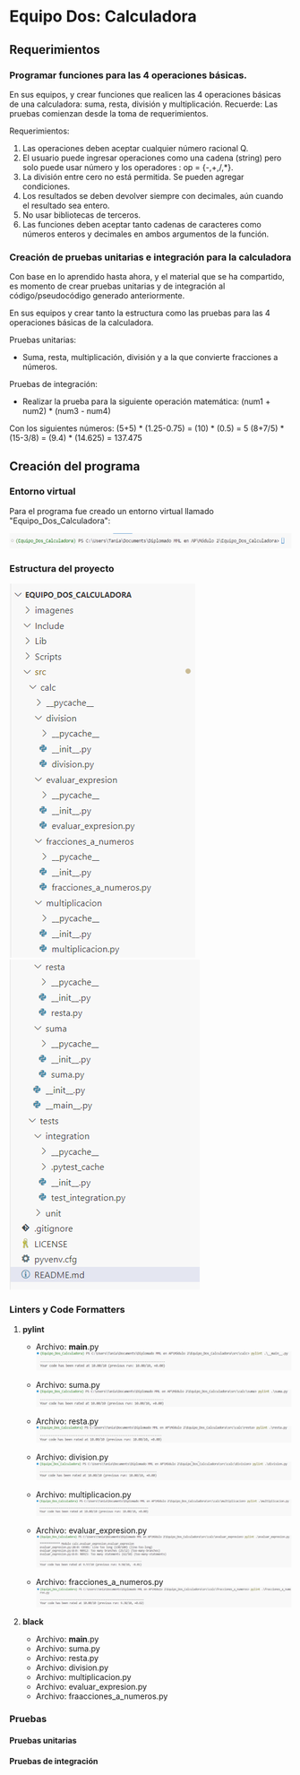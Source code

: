 # Equipo Dos: Calculadora

## Requerimientos

### Programar funciones para las 4 operaciones básicas.

En sus equipos, y crear funciones que realicen las 4 operaciones básicas de una calculadora: suma, resta, división y multiplicación.
Recuerde: Las pruebas comienzan desde la toma de requerimientos.

Requerimientos:

1. Las operaciones deben aceptar cualquier número racional Q.
2. El usuario puede ingresar operaciones como una cadena (string) pero solo puede usar número y los operadores : op = {-,+,/,*}.
3. La división entre cero no está permitida. Se pueden agregar condiciones.
4. Los resultados se deben devolver siempre con decimales, aún cuando el resultado sea entero.
5. No usar bibliotecas de terceros.
6. Las funciones deben aceptar tanto cadenas de caracteres como números enteros y decimales en ambos argumentos de la función.

### Creación de pruebas unitarias e integración para la calculadora

Con base en lo aprendido hasta ahora, y el material que se ha compartido, es momento de crear pruebas unitarias y de integración al código/pseudocódigo generado anteriormente.

En sus equipos y crear tanto la estructura como las pruebas para las 4 operaciones básicas de la calculadora.

Pruebas unitarias:

* Suma, resta, multiplicación, división y a la que convierte fracciones a números.

Pruebas de integración:

* Realizar la prueba para la siguiente operación matemática: (num1 + num2) * (num3 - num4) 

Con los siguientes números:
(5+5) * (1.25-0.75) = (10) * (0.5) = 5
(8+7/5) * (15-3/8) = (9.4) * (14.625) = 137.475

## Creación del programa

### Entorno virtual

Para el programa fue creado un entorno virtual llamado "Equipo_Dos_Calculadora":

![entorno_virtual](imagenes/entorno_virtual.png)

### Estructura del proyecto

![estructura_proyecto_1](imagenes/estructura_proyecto_1.png)
![estructura_proyecto_2](imagenes/estructura_proyecto_2.png)

### Linters y Code Formatters

1. **pylint**
    * Archivo: __main__.py
    ![pylint_main](imagenes/pylint_main.png)

    * Archivo: suma.py
    ![pylint_suma](imagenes/pylint_suma.png)

    * Archivo: resta.py
    ![pylint_resta](imagenes/pylint_resta.png)

    * Archivo: division.py
    ![pylint_division](imagenes/pylint_division.png)

    * Archivo: multiplicacion.py
    ![pylint_multiplicacion](imagenes/pylint_multiplicacion.png)

    * Archivo: evaluar_expresion.py
    ![pylint_evaluar_expresion](imagenes/pylint_evaluar_expresion.png)

    * Archivo: fracciones_a_numeros.py
    ![pylint_fracciones_a_numeros](imagenes/pylint_fracciones_a_numeros.png)


2. **black**
    * Archivo: __main__.py
    * Archivo: suma.py
    * Archivo: resta.py
    * Archivo: division.py
    * Archivo: multiplicacion.py
    * Archivo: evaluar_expresion.py
    * Archivo: fraacciones_a_numeros.py

### Pruebas

#### Pruebas unitarias

#### Pruebas de integración